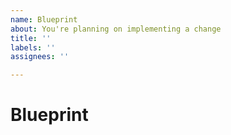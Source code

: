 ```yaml
---
name: Blueprint
about: You're planning on implementing a change
title: ''
labels: ''
assignees: ''

---
```


<!-- Thank you for contributing to osquery! -->

# Blueprint

<!--
There isn't a format for Blueprints so follow what makes sense for you.
-->
